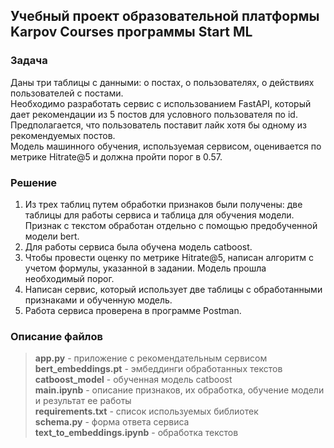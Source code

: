 ## Учебный проект образовательной платформы Karpov Courses программы Start ML
        
### Задача

Даны три таблицы с данными: о постах, о пользователях, о действиях пользователей с постами.    
Необходимо разработать сервис с использованием FastAPI, который дает рекомендации из 5 постов для условного пользователя по id.    
Предполагается, что пользователь поставит лайк хотя бы одному из рекомендуемых постов.    
Модель машинного обучения, используемая сервисом, оценивается по метрике Hitrate@5 и должна пройти порог в  0.57.

### Решение

1. Из трех таблиц путем обработки признаков были получены: две таблицы для работы сервиса и таблица для обучения модели. Признак с текстом обработан отдельно с помощью предобученной модели bert.   
2. Для работы сервиса была обучена модель catboost.    
3. Чтобы провести оценку по метрике Hitrate@5, написан алгоритм с учетом формулы, указанной в задании. Модель прошла необходимый порог.   
4. Написан сервис, который использует две таблицы с обработанными признаками и обученную модель.    
5. Работа сервиса проверена в программе Postman. 

### Описание файлов

>__app.py__ - приложение с рекомендательным сервисом    
__bert_embeddings.pt__ - эмбеддинги обработанных текстов    
__catboost_model__ - обученная модель catboost    
__main.ipynb__ - описание признаков, их обработка, обучение модели и результат ее работы    
__requirements.txt__ - список используемых библиотек    
__schema.py__ - форма ответа сервиса    
__text_to_embeddings.ipynb__ - обработка текстов    
